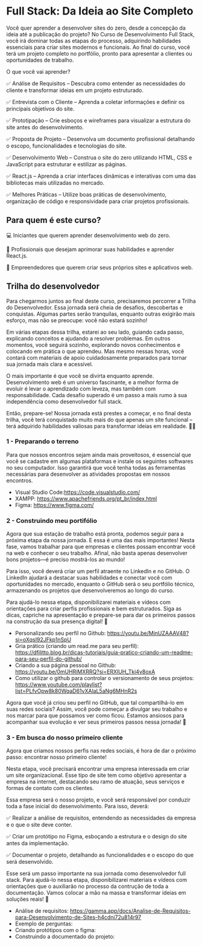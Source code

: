 # Full Stack: Da Ideia ao Site Completo

Você quer aprender a desenvolver sites do zero, desde a concepção da ideia até a publicação do projeto? No Curso de Desenvolvimento Full Stack, você irá dominar todas as etapas do processo, adquirindo habilidades essenciais para criar sites modernos e funcionais. Ao final do curso, você terá um projeto completo no portfólio, pronto para apresentar a clientes ou oportunidades de trabalho. 

O que você vai aprender?

✅ Análise de Requisitos – Descubra como entender as necessidades do cliente e transformar ideias em um projeto estruturado.

✅ Entrevista com o Cliente – Aprenda a coletar informações e definir os principais objetivos do site.

✅ Prototipação – Crie esboços e wireframes para visualizar a estrutura do site antes do desenvolvimento.

✅ Proposta de Projeto – Desenvolva um documento profissional detalhando o escopo, funcionalidades e tecnologias do site.

✅ Desenvolvimento Web – Construa o site do zero utilizando HTML, CSS e JavaScript para estruturar e estilizar as páginas.

✅ React.js – Aprenda a criar interfaces dinâmicas e interativas com uma das bibliotecas mais utilizadas no mercado.

✅ Melhores Práticas – Utilize boas práticas de desenvolvimento, organização de código e responsividade para criar projetos profissionais.

## Para quem é este curso?

💻 Iniciantes que querem aprender desenvolvimento web do zero.

🔹 Profissionais que desejam aprimorar suas habilidades e aprender React.js.

🚀 Empreendedores que querem criar seus próprios sites e aplicativos web.

## Trilha do desenvolvedor

Para chegarmos juntos ao final deste curso, precisaremos percorrer a Trilha do Desenvolvedor. Essa jornada será cheia de desafios, descobertas e conquistas. Algumas partes serão tranquilas, enquanto outras exigirão mais esforço, mas não se preocupe: você não estará sozinho!

Em várias etapas dessa trilha, estarei ao seu lado, guiando cada passo, explicando conceitos e ajudando a resolver problemas. Em outros momentos, você seguirá sozinho, explorando novos conhecimentos e colocando em prática o que aprendeu. Mas mesmo nessas horas, você contará com materiais de apoio cuidadosamente preparados para tornar sua jornada mais clara e acessível.

O mais importante é que você se divirta enquanto aprende. Desenvolvimento web é um universo fascinante, e a melhor forma de evoluir é levar o aprendizado com leveza, mas também com responsabilidade. Cada desafio superado é um passo a mais rumo à sua independência como desenvolvedor full stack.

Então, prepare-se! Nossa jornada está prestes a começar, e no final desta trilha, você terá conquistado muito mais do que apenas um site funcional – terá adquirido habilidades valiosas para transformar ideias em realidade. 🚀🔥

### 1 - Preparando o terreno

Para que nossos encontros sejam ainda mais proveitosos, é essencial que você se cadastre em algumas plataformas e instale os seguintes softwares no seu computador. Isso garantirá que você tenha todas as ferramentas necessárias para desenvolver as atividades propostas em nossos encontros.

- Visual Studio Code:https://code.visualstudio.com/
- XAMPP: https://www.apachefriends.org/pt_br/index.html
- Figma: https://www.figma.com/

### 2 - Construindo meu portifólio

Agora que sua estação de trabalho está pronta, podemos seguir para a próxima etapa da nossa jornada. E essa é uma das mais importantes! Nesta fase, vamos trabalhar para que empresas e clientes possam encontrar você na web e conhecer o seu trabalho. Afinal, não basta apenas desenvolver bons projetos—é preciso mostrá-los ao mundo!

Para isso, você deverá criar um perfil atraente no LinkedIn e no GitHub. O LinkedIn ajudará a destacar suas habilidades e conectar você com oportunidades no mercado, enquanto o GitHub será o seu portfólio técnico, armazenando os projetos que desenvolveremos ao longo do curso.

Para ajudá-lo nessa etapa, disponibilizarei materiais e vídeos com orientações para criar perfis profissionais e bem estruturados. Siga as dicas, capriche na apresentação e prepare-se para dar os primeiros passos na construção da sua presença digital! 🚀

- Personalizando seu perfíl no Github: https://youtu.be/MinUZAAAV48?si=oXqsI92JFkp1nSpU
- Gria prático (criando um read.me para seu perfíl): https://dfilitto.blog.br/dicas-tutoriais/guia-pratico-criando-um-readme-para-seu-perfil-do-github/
- Criando a sua página pessoal no Github: https://youtu.be/0mUHRiMXRRQ?si=ERXlUH_Tki4v8oxA
- Como utilizar o github para controlar o versionamento de seus projetos: https://www.youtube.com/playlist?list=PLfvOpw8k80WqaD61vXAlaL5aNg6MHnR2s

Agora que você já criou seu perfil no GitHub, que tal compartilhá-lo em suas redes sociais? Assim, você pode começar a divulgar seu trabalho e nos marcar para que possamos ver como ficou. Estamos ansiosos para acompanhar sua evolução e ver seus primeiros passos nessa jornada! 🚀

### 3 - Em busca do nosso primeiro cliente

Agora que criamos nossos perfis nas redes sociais, é hora de dar o próximo passo: encontrar nosso primeiro cliente!

Nesta etapa, você precisará encontrar uma empresa interessada em criar um site organizacional. Esse tipo de site tem como objetivo apresentar a empresa na internet, destacando seu ramo de atuação, seus serviços e formas de contato com os clientes.

Essa empresa será o nosso projeto, e você será responsável por conduzir toda a fase inicial do desenvolvimento. Para isso, deverá:

✅ Realizar a análise de requisitos, entendendo as necessidades da empresa e o que o site deve conter.

✅ Criar um protótipo no Figma, esboçando a estrutura e o design do site antes da implementação.

✅ Documentar o projeto, detalhando as funcionalidades e o escopo do que será desenvolvido.

Esse será um passo importante na sua jornada como desenvolvedor full stack. Para ajudá-lo nessa etapa, disponibilizarei materiais e vídeos com orientações que o auxiliarão no processo da contrução de toda a documentação. Vamos colocar a mão na massa e transformar ideias em soluções reais! 🚀

- Análise de requisitos: https://gamma.app/docs/Analise-de-Requisitos-para-Desenvolvimento-de-Sites-h4cdni72u814r97
- Exemplo de perguntas: 
- Criando protótipos com o figma:
- Construindo a documentado do projeto:
